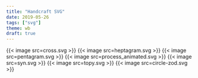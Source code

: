 ```yaml
---
title: "Handcraft SVG"
date: 2019-05-26
tags: ["svg"]
theme: wb
draft: true
---
```

{{< image src=cross.svg >}}
{{< image src=heptagram.svg >}}
{{< image src=pentagram.svg >}}
{{< image src=process_animated.svg >}}
{{< image src=syn.svg >}}
{{< image src=topy.svg >}}
{{< image src=circle-zod.svg >}}
